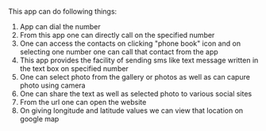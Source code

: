 This app can do following things:
1. App can dial the number
2. From this app one can directly call on the specified number
3. One can access the contacts on clicking "phone book" icon and on selecting one number one can call that contact from the app
4. This app provides the facility of sending sms like text message written in the text box on specified number
5. One can select photo from the gallery or photos as well as can capure photo using camera
6. One can share the text as well as selected photo to various social sites
7. From the url one can open the website
8. On giving longitude and latitude values we can view that location on google map

